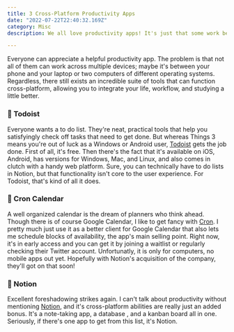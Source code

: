 ```yaml
---
title: 3 Cross-Platform Productivity Apps
date: "2022-07-22T22:40:32.169Z"
category: Misc
description: We all love productivity apps! It's just that some work better than others, and on more than one device. Here's a list of 3 amazing apps that fit the bill (and pay for it too).

---
```


Everyone can appreciate a helpful productivity app. The problem is that not all of them can work across multiple devices; maybe it's between your phone and your laptop or two computers of different operating systems. Regardless, there still exists an incredible suite of tools that can function cross-platform, allowing you to integrate your life, workflow, and studying a little better. 

### 📝 Todoist

Everyone wants a to do list. They're neat, practical tools that help you satisfyingly check off tasks that need to get done. But whereas Things 3 means you're out of luck as a Windows or Android user, [Todoist](https://todoist.com/home) gets the job done. First of all, it's free. Then there's the fact that it's available on iOS, Android, has versions for Windows, Mac, and Linux, and also comes in clutch with a handy web platform. Sure, you can technically have to do lists in Notion, but that functionality isn't core to the user experience. For Todoist, that's kind of all it does.

### 📅 Cron Calendar

A well organized calendar is the dream of planners who think ahead. Though there is of course Google Calendar, I like to get fancy with [Cron](https://cron.com/). I pretty much just use it as a better client for Google Calendar that also lets me schedule blocks of availability, the app's main selling point. Right now, it's in early access and you can get it by joining a waitlist or regularly checking their Twitter account. Unfortunatly, it is only for computers, no mobile apps out yet. Hopefully with Notion's acquisition of the company, they'll got on that soon!

### 📓 Notion

Excellent foreshadowing strikes again. I can't talk about productivity without mentioning [Notion](https://www.notion.so/product), and it's  cross-platform abilities are really just an added bonus. It's a note-taking app, a database , and a kanban board all in one. Seriously, if there's one app to get from this list, it's Notion.